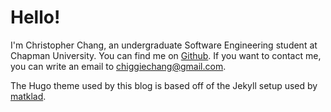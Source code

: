 # Hello!

I'm Christopher Chang, an undergraduate Software Engineering student at
Chapman University. You can find me on [Github](https://github.com/Superchig).
If you want to contact me, you can write an email to chiggiechang@gmail.com.

The Hugo theme used by this blog is based off of the Jekyll setup used by
[matklad](https://matklad.github.io/).

